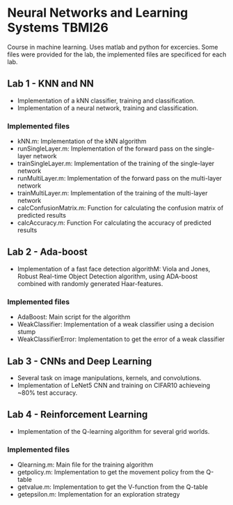 # Neural Networks and Learning Systems TBMI26
Course in machine learning. Uses matlab and python for excercies.
Some files were provided for the lab, the implemented files are specificed for each lab.

## Lab 1 - KNN and NN
- Implementation of a kNN classifier, training and classification.
- Implementation of a neural network, training and classification.

### Implemented files
- kNN.m: Implementation of the kNN algorithm
- runSingleLayer.m: Implementation of the forward pass on the single-layer network
- trainSingleLayer.m: Implementation of the training of the single-layer network
- runMultiLayer.m: Implementation of the forward pass on the multi-layer network
- trainMultiLayer.m: Implementation of the training of the multi-layer network
- calcConfusionMatrix.m: Function for calculating the confusion matrix of predicted results
- calcAccuracy.m: Function For calculating the accuracy of predicted results

## Lab 2 - Ada-boost
- Implementation of a fast face detection algorithM: Viola and Jones, Robust Real-time Object Detection algorithm, using ADA-boost combined with randomly generated Haar-features.

### Implemented files
- AdaBoost: Main script for the algorithm
- WeakClassifier: Implementation of a weak classifier using a decision stump
- WeakClassifierError: Implementation to get the error of a weak classifier

## Lab 3 - CNNs and Deep Learning
- Several task on image manipulations, kernels, and convolutions.
- Implementation of LeNet5 CNN and training on CIFAR10 achieveing ~80% test accuracy. 

## Lab 4 - Reinforcement Learning
- Implementation of the Q-learning algorithm for several grid worlds.

### Implemented files
- Qlearning.m: Main file for the training algorithm
- getpolicy.m:  Implementation to get the movement policy from the Q-table
- getvalue.m:  Implementation to get the V-function from the Q-table
- getepsilon.m:  Implementation for an exploration strategy
